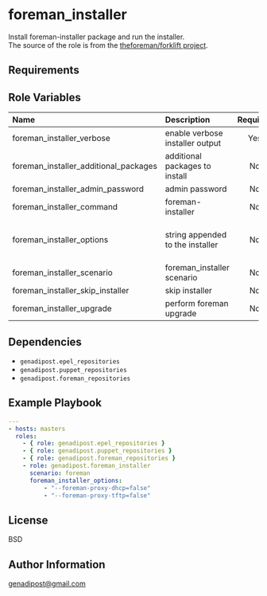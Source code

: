 foreman_installer
=========
Install foreman-installer package and run the installer.</br>
The source of the role is from the [theforeman/forklift project](https://github.com/theforeman/forklift/tree/master/roles/foreman_installer).

Requirements
------------

Role Variables
--------------
| Name    | Description    | Required    | Default    | Values | Examples |
|:--|:--|:-:|:-:|:-:|:--|
| foreman_installer_verbose | enable verbose installer output | Yes | True | - | True |
| foreman_installer_additional_packages | additional packages to install | No | [] | - |  |
| foreman_installer_admin_password | admin password | No | changeme | - | Pa$$word |
| foreman_installer_command | foreman-installer | No | foreman-installer | - | foreman-installer |
| foreman_installer_options | string appended to the installer | No |  | - | --foreman-proxy-dhcp=false |
| foreman_installer_scenario | foreman_installer scenario | No | foreman | - | foreman |
| foreman_installer_skip_installer | skip installer | No | False | - | False |
| foreman_installer_upgrade | perform foreman upgrade | No | False | - | False |

Dependencies
------------
* `genadipost.epel_repositories`
* `genadipost.puppet_repositories`
* `genadipost.foreman_repositories`

Example Playbook
----------------

```yaml
---
- hosts: masters
  roles:
    - { role: genadipost.epel_repositories }
    - { role: genadipost.puppet_repositories }
    - { role: genadipost.foreman_repositories }
    - role: genadipost.foreman_installer
      scenario: foreman
      foreman_installer_options:
          - "--foreman-proxy-dhcp=false"
          - "--foreman-proxy-tftp=false"
```

License
-------
BSD

Author Information
------------------
genadipost@gmail.com
